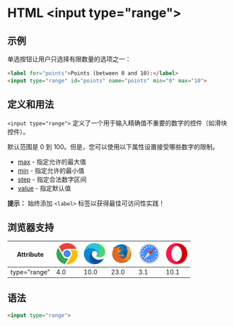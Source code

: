 HTML \<input type="range">
===

## 示例

单选按钮让用户只选择有限数量的选项之一：

```html idoc:preview:iframe
<label for="points">Points (between 0 and 10):</label>
<input type="range" id="points" name="points" min="0" max="10">
```

## 定义和用法

`<input type="range">` 定义了一个用于输入精确值不重要的数字的控件（如滑块控件）。

默认范围是 0 到 100。但是，您可以使用以下属性设置接受哪些数字的限制。

* [max](./input_max.md) - 指定允许的最大值
* [min](./input_min.md) - 指定允许的最小值
* [step](./input_step.md) - 指定合法数字区间
* [value](./input_value.md) - 指定默认值

**提示：** 始终添加 `<label>` 标签以获得最佳可访问性实践！

## 浏览器支持

| Attribute | ![chrome][1] | ![edge][2] | ![firefox][3] | ![safari][4] | ![opera][5] |
| ------- | --- | --- | --- | --- | --- |
| type="range" | 4.0 | 10.0 | 23.0 | 3.1 | 10.1 |

## 语法

```html
<input type="range">
```

[1]: ../assets/chrome.svg
[2]: ../assets/edge.svg
[3]: ../assets/firefox.svg
[4]: ../assets/safari.svg
[5]: ../assets/opera.svg